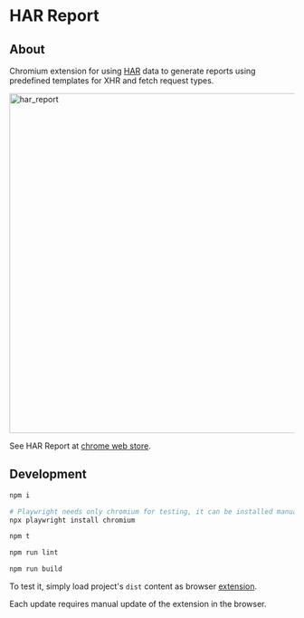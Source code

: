 # HAR Report

## About

Chromium extension for using [HAR](<https://en.wikipedia.org/wiki/HAR_(file_format)>) data to generate reports using predefined templates for XHR and fetch request types.

<img width="600" alt="har_report" src="https://github.com/piotrkabacinski/HARilized/assets/3975783/abe3fada-c04f-486c-a55f-de4d66a2ff5c">

See HAR Report at [chrome web store](https://chromewebstore.google.com/detail/har-report/dahgmfemcfeekmkecfpnbpgbkflenhgc?authuser=0&hl=pl).

## Development

```bash
npm i

# Playwright needs only chromium for testing, it can be installed manually:
npx playwright install chromium
```

```bash
npm t

npm run lint
```

```bash
npm run build
```

To test it, simply load project's `dist` content as browser [extension](https://developer.chrome.com/docs/extensions/mv3/getstarted/development-basics/#load-unpacked).

Each update requires manual update of the extension in the browser.
